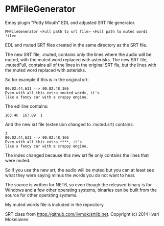 # PMFileGenerator
Emby plugin "Potty Mouth" EDL and adjusted SRT file generator.
```
PMFileGenerator <Full path to srt file> <Full path to muted words file>
```

EDL and muted SRT files created in the same directory as the SRT file.

The new SRT file, .muted, contains only the lines where the audio will be muted, with the muted word replaced with asterisks.
The new SRT file, .mutedFull, contains all of the lines in the original SRT fle, but the lines with the muted word replaced with asterisks.

So for example if this is in the original srt:

```45
00:02:44,631 --> 00:02:48,166
Even with all this extra <muted word>, it's
like a fancy car with a crappy engine.
```

The edl line contains:
```
163.46	167.09	1
```

And the new srt file (extension changed to .muted.srt) contains:
```
3
00:02:44,631 --> 00:02:48,166
Even with all this extra ****, it's
like a fancy car with a crappy engine.
```

The index changed because this new srt fle only contains the lines that were muted.

So if you use the new srt, the audio will be muted but you can at least see what they were saying minus the words you do not want to hear.

The source is written for NET6, so even though the released binary is for Windows and a few other operating systems, binaries can be built from the source for other operating systems.

My muted words file is included in the repository.

SRT class from https://github.com/iivmok/srtlib.net.  Copyright (c) 2014 Iivari Mokelainen
